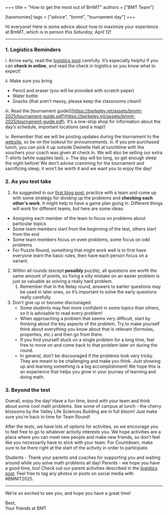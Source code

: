 +++
title = "How to get the most out of BmMT"
authors = ["BMT Team"]

[taxonomies]
tags = ["advice", "bmmt", "tournament day"]
+++

Hi everyone! Here is some advice about how to maximize your experience at BmMT, which is in person _this Saturday_, April 12!

---

### 1. Logistics Reminders

i. Arrive early, read the [logistics post](https://berkeley.mt/news/bmmt-2025-logistics/) carefully. It’s especially helpful if you can **check in online**, and read the check in logistics so you know what to expect!

ii. Make sure you bring

- Pencil and eraser (you will be provided with scratch paper)
- Water bottle
- Snacks (that aren’t messy, please keep the classrooms clean!)

iii. Read the [tournament guide]([https://berkeley.mt/assets/bmmt-2025/tournament-guide.pdf](https://berkeley.mt/assets/bmmt-2025/tournament-guide.pdf). It’s a one-stop shop for information about the day’s schedule, important locations (and a map!)

iv. Remember that we will be posting updates during the tournament to the [website](<[https://berkeley.mt](https://berkeley.mt)>), so be on the lookout for announcements.
iii. If you pre-purchased lunch, you can pick it up outside Dwinelle Hall at lunchtime with the vouchers your coach was given at check in. We will also be selling our extra T-shirts (while supplies last).
v. The day will be long, so get enough sleep the night before! We don’t advise cramming for the tournament and sacrificing sleep, it won’t be worth it and we want you to enjoy the day!

### 2. As you test take

1. As suggested in our [first blog post](https://berkeley.mt/blog/preparing-for-math-competitions/), practice with a team and come up with some strategy for dividing up the problems and **checking each other's work**. It might help to have a game plan going in. Different things will work for different teams, but here are some ideas:

- Assigning each member of the team to focus on problems about particular topics
- Some team members start from the beginning of the test, others start from the end
- Some team members focus on even problems, some focus on odd problems
- For Puzzle Round, something that might work well is to first have everyone learn the basic rules, then have each person focus on a variant.

2. Within all rounds (except **possibly** puzzle), all questions are worth the same amount of points, so fixing a silly mistake on an easier problem is just as valuable as solving a really hard problem.
   1. Remember that in the Relay round, answers to earlier questions may be used in later ones, so it’s important to solve the early questions really carefully.
3. Don’t give up or become discouraged.
   - Some students may feel more confident in some topics than others, so it is advisable to read every problem!
   - When approaching a problem that seems very difficult, start by thinking about the key aspects of the problem. Try to make yourself think about everything you know about that is relevant (formulas, properties, etc.) and then go from there.
   - If you find yourself stuck on a single problem for a long time, feel free to move on and come back to that problem later on during the round.
   - In general, don’t be discouraged if the problems look very tricky. They are meant to be challenging and make you think. Just showing up and learning something is a big accomplishment! We hope this is an experience that helps you grow in your journey of learning and doing math.

### 3. Beyond the test

Overall, enjoy the day! Have a fun time, bond with your team and think about some cool math problems. See some of campus at lunch - the cherry blossoms by the Valley Life Sciences Building are in full bloom! Just make sure you’re back in time for Team Round!

After the tests, we have lots of options for activities, so we encourage you to feel free to go to whatever activity interests you. We hope activities are a place where you can meet new people and make new friends, so don’t feel like you necessarily have to stick with your team. For Countdown, make sure to be there right at the start of the activity in order to participate.

Students - Thank your parents and coaches for supporting you and waiting around while you solve math problems all day! Parents - we hope you have a good time, too! Check out our parent activities described in the [logistics post](https://berkeley.mt/news/bmmt-2025-logistics/). Feel free to tag any photos or posts on social media with #BMMT2025.

---

We’re so excited to see you, and hope you have a great time!

Best,<br>
Your friends at BMT
